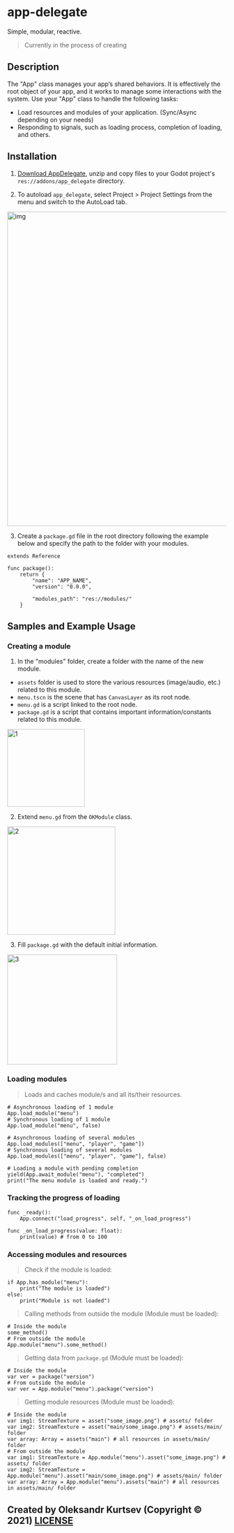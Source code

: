 # app-delegate
Simple, modular, reactive. 
> Currently in the process of creating

## Description

The "App" class manages your app’s shared behaviors. It is effectively the root object of your app, and it works to manage some interactions with the system. Use your "App" class to handle the following tasks:
- Load resources and modules of your application. (Sync/Async depending on your needs)
- Responding to signals, such as loading process, completion of loading, and others.

## Installation

1. [Download AppDelegate](https://github.com/kurtsev0103/godot-app-delegate/archive/refs/heads/main.zip), unzip and copy files to your Godot project's ```res://addons/app_delegate``` directory.

2. To autoload ```app_delegate```, select Project > Project Settings from the menu and switch to the AutoLoad tab.
<img width="720" alt="img" src="https://user-images.githubusercontent.com/27446881/134773495-95a86d8c-c45f-4181-a046-1b1c7697b198.png">

3. Create a ```package.gd``` file in the root directory following the example below and specify the path to the folder with your modules.
```gdscript
extends Reference

func package():
	return {
		"name": "APP_NAME",
		"version": "0.0.0",
		
		"modules_path": "res://modules/"
	}
```

## Samples and Example Usage

### Creating a module

1. In the "modules" folder, create a folder with the name of the new module.

- ```assets``` folder is used to store the various resources (image/audio, etc.) related to this module.
- ```menu.tscn``` is the scene that has ```CanvasLayer``` as its root node.
- ```menu.gd``` is a script linked to the root node.
- ```package.gd``` is a script that contains important information/constants related to this module.
<img width="178" alt="1" src="https://user-images.githubusercontent.com/27446881/134774017-82c35f23-9091-456d-9156-63b7bd000280.png">

2. Extend ```menu.gd``` from the ```OKModule``` class.

<img width="248" alt="2" src="https://user-images.githubusercontent.com/27446881/134774019-1899e381-5790-4c9d-b84a-7450cd5a6760.png">

3. Fill ```package.gd``` with the default initial information.

<img width="252" alt="3" src="https://user-images.githubusercontent.com/27446881/134774018-436f3438-de3b-4b8c-8f56-641d5ef94017.png">

### Loading modules
> Loads and caches module/s and all its/their resources.

```gdscript
# Asynchronous loading of 1 module
App.load_module("menu")
# Synchronous loading of 1 module
App.load_module("menu", false)

# Asynchronous loading of several modules
App.load_modules(["menu", "player", "game"])
# Synchronous loading of several modules
App.load_modules(["menu", "player", "game"], false)

# Loading a module with pending completion
yield(App.await_module("menu"), "completed")
print("The menu module is loaded and ready.")
```

### Tracking the progress of loading
```gdscript
func _ready():
	App.connect("load_progress", self, "_on_load_progress")

func _on_load_progress(value: float):
	print(value) # from 0 to 100
```

### Accessing modules and resources

> Check if the module is loaded:
```gdscript
if App.has_module("menu"):
	print("The module is loaded")
else:
	print("Module is not loaded")
```

> Calling methods from outside the module (Module must be loaded):
```gdscript
# Inside the module
some_method()
# From outside the module
App.module("menu").some_method()
```

> Getting data from ```package.gd``` (Module must be loaded):

```gdscript
# Inside the module
var ver = package("version")
# From outside the module
var ver = App.module("menu").package("version")
```

> Getting module resources (Module must be loaded):

```gdscript
# Inside the module
var img1: StreamTexture = asset("some_image.png") # assets/ folder
var img2: StreamTexture = asset("main/some_image.png") # assets/main/ folder
var array: Array = assets("main") # all resources in assets/main/ folder
# From outside the module
var img1: StreamTexture = App.module("menu").asset("some_image.png") # assets/ folder
var img2: StreamTexture = App.module("menu").asset("main/some_image.png") # assets/main/ folder
var array: Array = App.module("menu").assets("main") # all resources in assets/main/ folder
```


## Created by Oleksandr Kurtsev (Copyright © 2021) [LICENSE](https://github.com/kurtsev0103/godot-app-delegate/blob/main/LICENSE)
